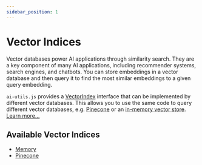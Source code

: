 ```yaml
---
sidebar_position: 1
---
```


# Vector Indices

Vector databases power AI applications through similarity search. They are a key component of many AI applications, including recommender systems, search engines, and chatbots. You can store embeddings in a vector database and then query it to find the most similar embeddings to a given query embedding.

`ai-utils.js` provides a [VectorIndex](/api/interfaces/VectorIndex) interface that can be implemented by different vector databases. This allows you to use the same code to query different vector databases, e.g. [Pinecone](/integration/vector-index/pinecone) or an [in-memory vector store](/integration/vector-index/memory). [Learn more...](/concept/vector-db)

## Available Vector Indices

- [Memory](/integration/vector-index/memory)
- [Pinecone](/integration/vector-index/pinecone)
